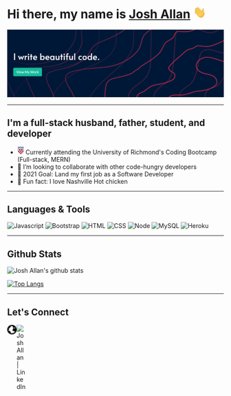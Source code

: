 # Hi there, my name is [Josh Allan][website] <img src="img/wave.gif" width="30px">

[![Header](img/header.png)](https://joshallan.dev)

---

## I'm a full-stack husband, father, student, and developer

- <img src="img/uofr.png" width="15px"> Currently attending the University of Richmond's Coding Bootcamp (Full-stack, MERN)
- 👯 I’m looking to collaborate with other code-hungry developers
- 🥅 2021 Goal: Land my first job as a Software Developer
- 🍗 Fun fact: I love Nashville Hot chicken

---

## Languages & Tools

![Javascript](https://img.shields.io/badge/Code-Javascript-informational?style=flat&logo=javascript&logoColor=white&color=1ABC9B)
![Bootstrap](https://img.shields.io/badge/Stack-Bootstrap-informational?style=flat&logo=bootstrap&logoColor=white&color=1ABC9B)
![HTML](https://img.shields.io/badge/Code-HTML-informational?style=flat&logo=html5&logoColor=white&color=1ABC9B)
![CSS](https://img.shields.io/badge/Code-CSS-informational?style=flat&logo=css3&logoColor=white&color=1ABC9B)
![Node](https://img.shields.io/badge/CLI-Node.js-informational?style=flat&logo=node.js&logoColor=white&color=1ABC9B)
![MySQL](https://img.shields.io/badge/Database-MySQL-informational?style=flat&logo=mysql&logoColor=white&color=1ABC9B)
![Heroku](https://img.shields.io/badge/Stack-Heroku-informational?style=flat&logo=Heroku&logoColor=white&color=1ABC9B)

---

## Github Stats

![Josh Allan's github stats](https://github-readme-stats.vercel.app/api?username=jallan07&show_icons=true)

[![Top Langs](https://github-readme-stats.vercel.app/api/top-langs/?username=jallan07)](https://github.com/anuraghazra/github-readme-stats)

---

## Let's Connect

[<img align="left" alt="joshallan.dev" width="22px" src="https://raw.githubusercontent.com/iconic/open-iconic/master/svg/globe.svg" />][website]
[<img align="left" alt="Josh Allan | LinkedIn" width="22px" src="https://cdn.jsdelivr.net/npm/simple-icons@v3/icons/linkedin.svg" />][linkedin]

<br />

[website]: https://joshallan.dev/
[linkedin]: https://www.linkedin.com/in/joshuamallan/

